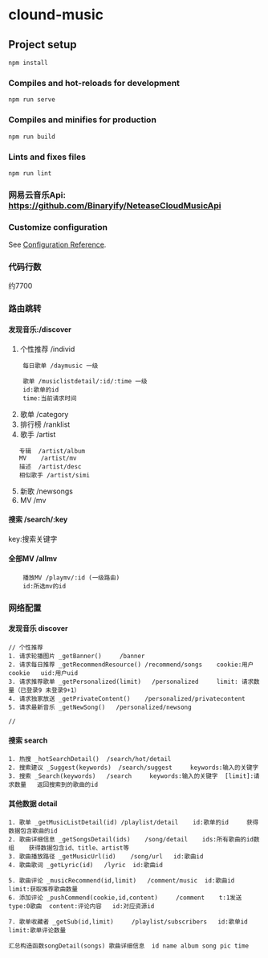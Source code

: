 # clound-music

## Project setup
```
npm install
```

### Compiles and hot-reloads for development
```
npm run serve
```

### Compiles and minifies for production
```
npm run build
```

### Lints and fixes files
```
npm run lint
```
### 网易云音乐Api: https://github.com/Binaryify/NeteaseCloudMusicApi
### Customize configuration
See [Configuration Reference](https://cli.vuejs.org/config/).

### 代码行数
约7700
### 路由跳转
#### 发现音乐:/discover
1. 个性推荐 /individ 
```
    每日歌单 /daymusic 一级

    歌单 /musiclistdetail/:id/:time 一级
    id:歌单的id
    time:当前请求时间
```
2. 歌单 /category
3. 排行榜 /ranklist
4. 歌手 /artist
```
   专辑  /artist/album
   MV    /artist/mv
   描述  /artist/desc
   相似歌手 /artist/simi
```
5. 新歌 /newsongs
6. MV /mv


#### 搜索 /search/:key
key:搜索关键字

#### 全部MV /allmv
```
    播放MV /playmv/:id (一级路由)
    id:所选mv的id
```




### 网络配置
#### 发现音乐 discover
```
// 个性推荐
1. 请求轮播图片 _getBanner()     /banner
2. 请求每日推荐 _getRecommendResource() /recommend/songs    cookie:用户cookie   uid:用户uid
3. 请求推荐歌单 _getPersonalized(limit)   /personalized     limit: 请求数量（已登录9 未登录9+1）
4. 请求独家放送 _getPrivateContent()    /personalized/privatecontent
5. 请求最新音乐 _getNewSong()   /personalized/newsong

//
```
#### 搜索 search
```
1. 热搜 _hotSearchDetail()  /search/hot/detail
2. 搜索建议 _Suggest(keywords)  /search/suggest     keywords:输入的关键字
3. 搜索 _Search(keywords)   /search     keywords:输入的关键字  [limit]:请求数量   返回搜索到的歌曲的id
```


#### 其他数据 detail
```
1. 歌单 _getMusicListDetail(id) /playlist/detail    id:歌单的id     获得数据包含歌曲的id
2. 歌曲详细信息 _getSongsDetail(ids)    /song/detail    ids:所有歌曲的id数组    获得数据包含id、title、artist等
3. 歌曲播放路径 _getMusicUrl(id)    /song/url   id:歌曲id
4. 歌曲歌词 _getLyric(id)   /lyric  id:歌曲id

5. 歌曲评论 _musicRecommend(id,limit)   /comment/music  id:歌曲id   limit:获取推荐歌曲数量
6. 添加评论 _pushCommend(cookie,id,content)     /comment    t:1发送  type:0歌曲  content:评论内容   id:对应资源id 

7. 歌单收藏者 _getSub(id,limit)     /playlist/subscribers   id:歌单id limit:歌单评论数量

汇总构造函数songDetail(songs) 歌曲详细信息  id name album song pic time
```
